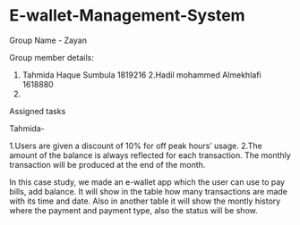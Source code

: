 # E-wallet-Management-System 

Group Name - Zayan

Group member details:

1. Tahmida Haque Sumbula 1819216
2.Hadil mohammed Almekhlafi 1618880
3.


Assigned tasks

Tahmida-

1.Users are given a discount of 10% for off peak hours’ usage.
2.The amount of the balance is always reflected for each transaction. The monthly transaction will be produced at the end of the month.

In this case study, we made an e-wallet app which the user can use to pay bills, add balance. It will show in the table how many transactions are made with its time and date. Also in another table it will show the montly history where the payment and payment type, also the status will be show.

